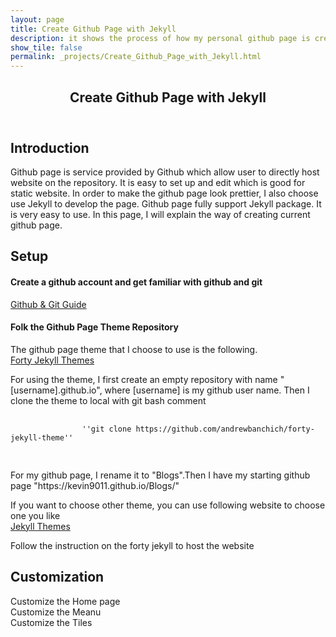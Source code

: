 ```yaml
---
layout: page
title: Create Github Page with Jekyll
description: it shows the process of how my personal github page is created and modified using jekyll and github
show_tile: false
permalink: _projects/Create_Github_Page_with_Jekyll.html
---
```

<!-- Main -->
<div id="main" class="alt">
<!-- One -->
    <section id="one">
	    <div class="inner">
		   <header class="major">
			   <h1>Create Github Page with Jekyll</h1>
		   </header>
            <h2>Introduction</h2>
            <p>
            Github page is service provided by Github which allow user to directly host website on the repository. It is easy to set up and edit which is good for static website. In order to make the github page look prettier, I also choose use Jekyll to develop the page. Github page fully support Jekyll package. It is very easy to use. In this page, I will explain the way of creating current github page.
            </p>
            <h2>Setup</h2>
            <h4>Create a github account and get familiar with github and git</h4>
            <p><a href="https://help.github.com/en/articles/set-up-git">
            Github & Git Guide
            </a>
            </p>          
            <h4>Folk the Github Page Theme Repository</h4>
            <p>
            The github page theme that I choose to use is the following.<br/>
            <a href="https://github.com/andrewbanchich/forty-jekyll-theme"> Forty Jekyll Themes</a>
            </p>
            <p>
            For using the theme, I first create an empty repository with name "[username].github.io", where [username] is my github user name. Then I clone the theme to local with git bash comment 
            <pre>
                <code>
                ''git clone https://github.com/andrewbanchich/forty-jekyll-theme''
                </code>
            </pre>
             For my github page, I rename it to "Blogs".Then I have my starting github page "https://kevin9011.github.io/Blogs/" </p>
            <p>
            If you want to choose other theme, you can use following website to choose one you like
            <br/>
            <a href="https://jekyllthemes.io/">Jekyll Themes</a>
            </p>
            Follow the instruction on the forty jekyll to host the website
            <br/>
            </p>
            <h2>Customization</h2>
            <p>
            Customize the Home page
            <br/>
            Customize the Meanu
            <br/>
            Customize the Tiles
            </p>           
        </div>
    </section>
</div>



